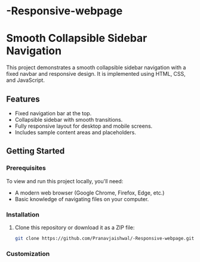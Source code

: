 # -Responsive-webpage
# Smooth Collapsible Sidebar Navigation

This project demonstrates a smooth collapsible sidebar navigation with a fixed navbar and responsive design. It is implemented using HTML, CSS, and JavaScript.

## Features

- Fixed navigation bar at the top.
- Collapsible sidebar with smooth transitions.
- Fully responsive layout for desktop and mobile screens.
- Includes sample content areas and placeholders.

## Getting Started

### Prerequisites

To view and run this project locally, you'll need:
- A modern web browser (Google Chrome, Firefox, Edge, etc.)
- Basic knowledge of navigating files on your computer.

### Installation

1. Clone this repository or download it as a ZIP file:
   ```bash
   git clone https://github.com/Pranavjaishwal/-Responsive-webpage.git

### Customization

